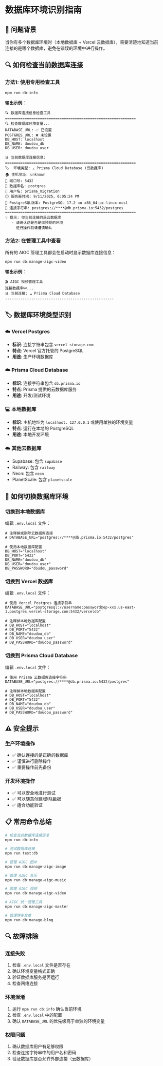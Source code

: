# 数据库环境识别指南

## 🎯 问题背景

当你有多个数据库环境时（本地数据库 + Vercel 云数据库），需要清楚地知道当前连接的是哪个数据库，避免在错误的环境中进行操作。

## 🔍 如何检查当前数据库连接

### 方法1: 使用专用检查工具

```bash
npm run db:info
```

**输出示例**：
```
🔍 数据库连接信息检查工具
============================================================
🔍 检查数据库环境变量...
DATABASE_URL: ✅ 已设置
POSTGRES_URL: ❌ 未设置
DB_HOST: localhost
DB_NAME: doudou_db
DB_USER: doudou_user

📊 当前数据库连接信息:
============================================================
🏷️  环境类型: ☁️ Prisma Cloud Database (云数据库)
🏠 主机地址: unknown
🔌 端口号: 5432
💾 数据库名: postgres
👤 用户名: prisma_migration
🕐 服务器时间: 9/11/2025, 6:05:24 PM
📝 PostgreSQL版本: PostgreSQL 17.2 on x86_64-pc-linux-musl
🔗 连接字符串: postgres://****@db.prisma.io:5432/postgres
============================================================
💡 提示: 你当前连接的是云数据库
   - 请确认这是否是你预期的环境
   - 进行操作前请谨慎确认
```

### 方法2: 在管理工具中查看

所有的 AIGC 管理工具都会在启动时显示数据库连接信息：

```bash
npm run db:manage-aigc-video
```

**输出示例**：
```
🎬 AIGC 视频管理工具
连接数据库中...
📊 当前连接: ☁️ Prisma Cloud Database
--------------------------------------------------
```

## 🏷️ 数据库环境类型识别

### ☁️ Vercel Postgres
- **标识**: 连接字符串包含 `vercel-storage.com`
- **特点**: Vercel 官方托管的 PostgreSQL
- **用途**: 生产环境数据库

### ☁️ Prisma Cloud Database  
- **标识**: 连接字符串包含 `db.prisma.io`
- **特点**: Prisma 提供的云数据库服务
- **用途**: 开发/测试环境

### 💻 本地数据库
- **标识**: 主机地址为 `localhost`、`127.0.0.1` 或使用单独的环境变量
- **特点**: 运行在本地的 PostgreSQL
- **用途**: 本地开发环境

### ☁️ 其他云数据库
- Supabase: 包含 `supabase`
- Railway: 包含 `railway`  
- Neon: 包含 `neon`
- PlanetScale: 包含 `planetscale`

## 🔧 如何切换数据库环境

### 切换到本地数据库

编辑 `.env.local` 文件：

```env
# 注释掉或删除云数据库连接
# DATABASE_URL="postgres://****@db.prisma.io:5432/postgres"

# 使用本地数据库配置
DB_HOST="localhost"
DB_PORT="5432"
DB_NAME="doudou_db"  
DB_USER="doudou_user"
DB_PASSWORD="doudou_password"
```

### 切换到 Vercel 数据库

编辑 `.env.local` 文件：

```env
# 使用 Vercel Postgres 连接字符串
DATABASE_URL="postgresql://username:password@ep-xxx.us-east-1.postgres.vercel-storage.com:5432/verceldb"

# 注释掉本地数据库配置
# DB_HOST="localhost"
# DB_PORT="5432"
# DB_NAME="doudou_db"
# DB_USER="doudou_user"
# DB_PASSWORD="doudou_password"
```

### 切换到 Prisma Cloud Database

编辑 `.env.local` 文件：

```env
# 使用 Prisma 云数据库连接字符串
DATABASE_URL="postgres://****@db.prisma.io:5432/postgres"

# 注释掉本地数据库配置
# DB_HOST="localhost"
# DB_PORT="5432"
# DB_NAME="doudou_db"
# DB_USER="doudou_user"
# DB_PASSWORD="doudou_password"
```

## ⚠️ 安全提示

### 生产环境操作
- ✅ 确认连接的是正确的数据库
- ✅ 谨慎进行删除操作
- ✅ 重要操作前先备份

### 开发环境操作
- ✅ 可以安全地进行测试
- ✅ 可以随意创建/删除数据
- ✅ 适合功能验证

## 📋 常用命令总结

```bash
# 检查当前数据库连接信息
npm run db:info

# 测试数据库连接
npm run test:db

# 管理 AIGC 图片
npm run db:manage-aigc-image

# 管理 AIGC 音乐  
npm run db:manage-aigc-music

# 管理 AIGC 视频
npm run db:manage-aigc-video

# AIGC 统一管理工具
npm run db:manage-aigc-master

# 管理博客文章
npm run db:manage-blog
```

## 🔍 故障排除

### 连接失败
1. 检查 `.env.local` 文件是否存在
2. 确认环境变量格式正确
3. 验证数据库服务是否运行
4. 检查网络连接

### 环境混淆
1. 运行 `npm run db:info` 确认当前环境
2. 检查 `.env.local` 中的配置
3. 确认 `DATABASE_URL` 的优先级高于单独的环境变量

### 权限问题
1. 确认数据库用户有足够权限
2. 检查连接字符串中的用户名和密码
3. 验证数据库是否允许外部连接（云数据库）

